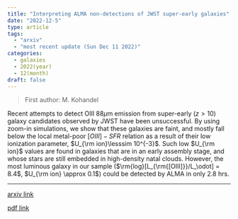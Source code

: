 ```yaml
---
title: "Interpreting ALMA non-detections of JWST super-early galaxies"
date: "2022-12-5"
type: article
tags:
  - "arxiv"
  - "most recent update (Sun Dec 11 2022)"
categories:
  - galaxies
  - 2022(year)
  - 12(month)
draft: false
---
```


> First author: M. Kohandel

 Recent attempts to detect OIII 88$\mu$m emission from super-early ($z>10$)
galaxy candidates observed by JWST have been unsuccessful. By using zoom-in
simulations, we show that these galaxies are faint, and mostly fall below the
local metal-poor $[OIII]-SFR$ relation as a result of their low ionization
parameter, $U_{\rm ion}\lesssim 10^{-3}$. Such low $U_{\rm ion}$ values are
found in galaxies that are in an early assembly stage, and whose stars are
still embedded in high-density natal clouds. However, the most luminous galaxy
in our sample ($\rm{log}[L_{\rm{[OIII]}}/L_\odot] = 8.4$, $U_{\rm ion} \approx
0.1$) could be detected by ALMA in only $2.8$ hrs.

---
[arxiv link](http://arxiv.org/abs/2212.02519v1)

[pdf link](http://arxiv.org/pdf/2212.02519v1)